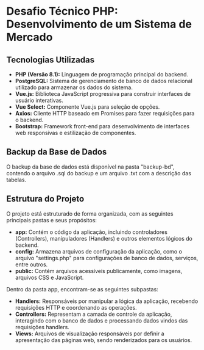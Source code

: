 # Desafio Técnico PHP: Desenvolvimento de um Sistema de Mercado

## Tecnologias Utilizadas
- **PHP (Versão 8.1):** Linguagem de programação principal do backend.
- **PostgreSQL:** Sistema de gerenciamento de banco de dados relacional utilizado para armazenar os dados do sistema.
- **Vue.js:** Biblioteca JavaScript progressiva para construir interfaces de usuário interativas.
- **Vue Select:** Componente Vue.js para seleção de opções.
- **Axios:** Cliente HTTP baseado em Promises para fazer requisições para o backend.
- **Bootstrap:** Framework front-end para desenvolvimento de interfaces web responsivas e estilização de componentes.

## Backup da Base de Dados
O backup da base de dados está disponível na pasta "backup-bd", contendo o arquivo .sql do backup e um arquivo .txt com a descrição das tabelas.

## Estrutura do Projeto
O projeto está estruturado de forma organizada, com as seguintes principais pastas e seus propósitos:

- **app:** Contém o código da aplicação, incluindo controladores (Controllers), manipuladores (Handlers) e outros elementos lógicos do backend.
- **config:** Armazena arquivos de configuração da aplicação, como o arquivo "settings.php" para configurações de banco de dados, serviços, entre outros.
- **public:** Contém arquivos acessíveis publicamente, como imagens, arquivos CSS e JavaScript.

Dentro da pasta app, encontram-se as seguintes subpastas:
- **Handlers:** Responsáveis por manipular a lógica da aplicação, recebendo requisições HTTP e coordenando as operações.
- **Controllers:** Representam a camada de controle da aplicação, interagindo com o banco de dados e processando dados vindos das requisições handlers.
- **Views:** Arquivos de visualização responsáveis por definir a apresentação das páginas web, sendo renderizados para os usuários.

